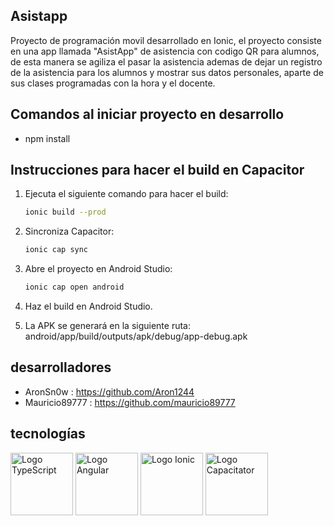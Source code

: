 ## Asistapp
Proyecto de programación movil desarrollado en Ionic, el proyecto consiste en una app llamada "AsistApp" de asistencia con codigo QR para alumnos, de esta manera se agiliza el pasar la asistencia ademas de dejar un registro de la asistencia para los alumnos y mostrar sus datos personales, aparte de sus clases programadas con la hora y el docente.

## Comandos al iniciar proyecto en desarrollo
- npm install

## Instrucciones para hacer el build en Capacitor

1. Ejecuta el siguiente comando para hacer el build:
    ```bash
    ionic build --prod
    ```

2. Sincroniza Capacitor:
    ```bash
    ionic cap sync
    ```

3. Abre el proyecto en Android Studio:
    ```bash
    ionic cap open android
    ```

4. Haz el build en Android Studio.

5. La APK se generará en la siguiente ruta: android/app/build/outputs/apk/debug/app-debug.apk


## desarrolladores
- AronSn0w       :  https://github.com/Aron1244
- Mauricio89777  :  https://github.com/mauricio89777

## tecnologías

<p align="left">
  <img src="https://upload.wikimedia.org/wikipedia/commons/thumb/4/4c/Typescript_logo_2020.svg/1200px-Typescript_logo_2020.svg.png" alt="Logo TypeScript" width="100" style="object-fit: contain;">
  <img src="https://upload.wikimedia.org/wikipedia/commons/thumb/c/cf/Angular_full_color_logo.svg/1200px-Angular_full_color_logo.svg.png" alt="Logo Angular" width="100" style="object-fit: contain;">  
  <img src="https://www.returngis.net/wp-content/uploads/2023/04/ionic.png" alt="Logo Ionic" width="100" style="object-fit: contain;">  
  <img src="https://miro.medium.com/v2/resize:fit:512/1*JLtAxMK7mqyvpQZ4ikH-Iw.png" alt="Logo Capacitator" width="100" style="object-fit: contain;">    
</p>
